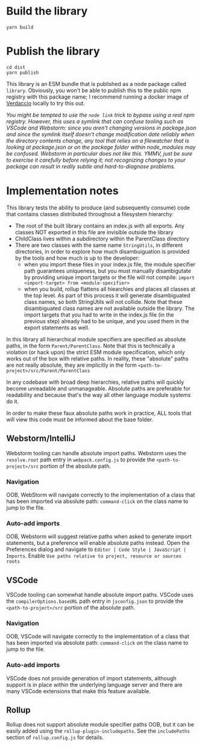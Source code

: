 

# Build the library
```
yarn build
```

# Publish the library
```
cd dist
yarn publish
```



This library is an ESM bundle that is published as a node package called `library`. Obviously, you won't be able to publish this to the public npm registry with this package name; I recommend running a docker image of [Verdaccio](https://github.com/verdaccio/verdaccio) locally to try this out.

_You might be tempted to use the `node link` trick to bypass using a real npm registry. However, this uses a symlink  that can confuse tooling such as VSCode and Webstorm: since you aren't changing versions in package.json and since the symlink itself doesn't change modification date reliably when the directory contents change, any tool that relies on a filewatcher that is looking at package.json or on the package folder within node_modules may be confused. Webstorm in particular does not like this. YMMV, just be sure to exercise it carefully before relying it; not recognizing changes to your package can result in really subtle and hard-to-diagnose problems._

# Implementation notes

This library tests the ability to produce (and subsequently consume) code that contains classes distributed throughout a filesystem hierarchy:
* The root of the built library contains an index.js with all exports. Any classes NOT exported in this file are invisible outside the library
* ChildClass lives within a subdirectory within the ParentClass directory
* There are two classes with the same name `StringUtils`, in different directories, in order to explore how much disambuiguation is provided by the tools and how much is up to the developer:
    * when you import these files in your index.js file, the module specifier path guarantees uniqueness, but you must manually disambigutate by providing unique import targets or the file will not compile: `import <import-target> from <module-specifier>`
    * when you build, rollup flattens all hiearchies and places all classes at the top level. As part of this process it will generate disambiguated class names, so both StringUtils will not collide. Note that these disambiguated class names are not available outside the library. The import targets that you had to write in the index.js file (in the previous step) already had to be unique, and you used them in the export statements as well.

In this library all hierarchical module specifiers are specified as absolute paths, in the form `Parent/ParentClass`. Note that this is technically a violation (or hack upon) the strict ESM module specification, which only works out of the box with relative paths. In reality, these "absolute" paths are not really absolute, they are implicitly in the form `<path-to-project>/src/Parent/ParentClass`

In any codebase with broad deep hierarchies, relative paths will quickly become unreadable and unmanageable. Absolute paths are preferable for readability and because that's the way all other language module systems do it.

In order to make these faux absolute paths work in practice, ALL tools that will view this code must be informed about the base folder. 

## Webstorm/IntelliJ
Webstorm tooling can handle absolute import paths. Webstorm uses the `resolve.root` path entry in `webpack.config.js` to provide the `<path-to-project>/src` portion of the absolute path.

### Navigation
OOB, WebStorm will navigate correctly to the implementation of a class that has been imported via absolute path: `command-click` on the class name to jump to the file.

### Auto-add imports
OOB, Webstorm will suggest relative paths when asked to generate import statements, but a preference will enable absolute paths instead. Open the Preferences dialog and navigate to `Editor | Code Style | JavaScript | Imports`. Enable `Use paths relative to project, resource or sources roots`

## VSCode
VSCode tooling can somewhat handle absolute import paths. VSCode uses the `compilerOptions.baseURL` path entry in `jsconfig.json` to provide the `<path-to-project>/src` portion of the absolute path.

### Navigation
OOB, VSCode will navigate correctly to the implementation of a class that has been imported via absolute path: `command-click` on the class name to jump to the file.

### Auto-add imports
VSCode does not provide generation of import statements, although support is in place within the underlying language server and there are many VSCode extensions that make this feature available. 

## Rollup
Rollup does not support absolute module specifier paths OOB, but it can be easily added using the `rollup-plugin-includepaths`. See the `includePaths` section of `rollup.config.js` for details.
